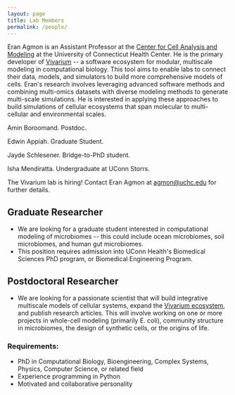 ```yaml
---
layout: page
title: Lab Members
permalink: /people/
---
```


Eran Agmon is an Assistant Professor at the [Center for Cell Analysis and Modeling](
https://health.uconn.edu/cell-analysis-modeling/) at the University of Connecticut Health Center. He is the primary developer of [Vivarium](https://vivarium-collective.github.io) -- a software 
ecosystem for modular, multiscale modeling in computational biology. This tool aims to enable labs to connect their 
data, models, and simulators to build more comprehensive models of cells. Eran's research involves leveraging advanced 
software methods and combining multi-omics datasets with diverse modeling methods to generate multi-scale simulations. 
He is interested in applying these approaches to build simulations of cellular ecosystems that span molecular to 
multi-cellular and environmental scales.

Amin Boroomand. Postdoc.

Edwin Appiah. Graduate Student.

Jayde Schlesener. Bridge-to-PhD student.

Isha Mendiratta. Undergraduate at UConn Storrs.



The Vivarium lab is hiring! Contact Eran Agmon at [agmon@uchc.edu](mailto:agmon@uchc.edu) for further details.  

## Graduate Researcher
- We are looking for a graduate student interested in computational modeling of microbiomes -- this could include ocean 
microbiomes, soil microbiomes, and human gut microbiomes.
- This position requires admission into UConn Health's Biomedical Sciences PhD program, or Biomedical Engineering Program.


## Postdoctoral Researcher
- We are looking for a passionate scientist that will build integrative multiscale models of cellular systems, expand 
the [Vivarium ecosystem](https://vivarium-collective.github.io), and publish research articles. This will involve 
working on one or more projects in whole-cell modeling (primarily E. coli), community structure in microbiomes, the 
design of synthetic cells, or the origins of life. 

### Requirements:
- PhD in Computational Biology, Bioengineering, Complex Systems, Physics, Computer Science, or related field
- Experience programming in Python
- Motivated and collaborative personality
